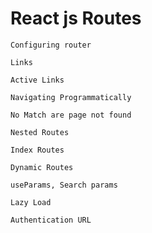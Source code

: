 # React js Routes

    Configuring router

    Links 

    Active Links

    Navigating Programmatically

    No Match are page not found

    Nested Routes

    Index Routes

    Dynamic Routes

    useParams, Search params

    Lazy Load

    Authentication URL


